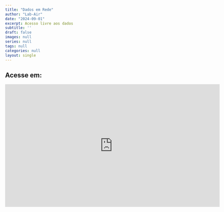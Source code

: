 ```yaml
---
title: "Dados em Rede"
author: "Lab-Air"
date: "2024-09-01"
excerpt: Acesso livre aos dados
subtitle: ''
draft: false
images: null
series: null
tags: null
categories: null
layout: single
---
```


## Acesse em:


<iframe width="700" height="400" scrolling="no" frameborder="no"  src="https://rmcqualidadedoar.shinyapps.io/dados/"> </iframe> 


